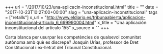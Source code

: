 +++
url = "/2017/10/23/una-aplicacin-inconstitucional.html"
title = ""
date = "2017-10-23T10:27:00+00:00"
slug = "una-aplicacin-inconstitucional"
tags = ["retalls"]
x_url = "http://www.eldiario.es/tribunaabierta/aplicacion-inconstitucional-articulo_6_699990004.html"
x_title = "Una aplicación inconstitucional del artículo 155"
x_source = ""
+++


Carta blanca per usurpar les competències de qualsevol comunitat autònoma amb què es discrepe? Joaquín Urías, professor de Dret Constitucional i ex-lletrat del Tribunal Constitucional.
